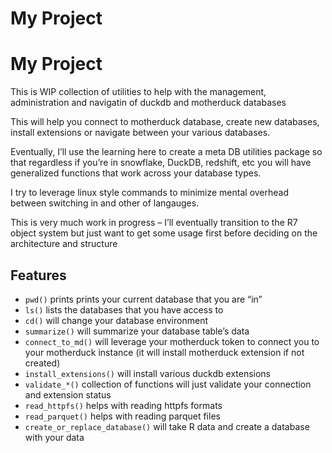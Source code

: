 # My Project


# My Project

This is WIP collection of utilities to help with the management,
administration and navigatin of duckdb and motherduck databases

This will help you connect to motherduck database, create new databases,
install extensions or navigate between your various databases.

Eventually, I’ll use the learning here to create a meta DB utilities
package so that regardless if you’re in snowflake, DuckDB, redshift, etc
you will have generalized functions that work across your database
types.

I try to leverage linux style commands to minimize mental overhead
between switching in and other of langauges.

This is very much work in progress – I’ll eventually transition to the
R7 object system but just want to get some usage first before deciding
on the architecture and structure

## Features

- `pwd()` prints prints your current database that you are “in”
- `ls()` lists the databases that you have access to
- `cd()` will change your database environment
- `summarize()` will summarize your database table’s data
- `connect_to_md()` will leverage your motherduck token to connect you
  to your motherduck instance (it will install motherduck extension if
  not created)
- `install_extensions()` will install various duckdb extensions
- `validate_*()` collection of functions will just validate your
  connection and extension status
- `read_httpfs()` helps with reading httpfs formats
- `read_parquet()` helps with reading parquet files
- `create_or_replace_database()` will take R data and create a database
  with your data
